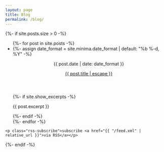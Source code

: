 ```yaml
---
layout: page
title: Blog
permalink: /blog/
---
```



<div class="home">
  {%- if site.posts.size > 0 -%}
    <ul class="list-none p-0">
      {%- for post in site.posts -%}
      <li class="p-0">
        {%- assign date_format = site.minima.date_format | default: "%b %-d, %Y" -%}
        <article class="">
          <header class="">
                <p class="font-light text-sm text-gray-400 pb-0 mb-0"><time>{{ post.date | date: date_format }}</time></p>
                <a class="text-xl no-underline font-extrabold lg:text-3xl hover:underline hover:decoration-amazon" href="{{ post.url | relative_url }}">{{ post.title | escape }}</a>
            </header>
          </article>
        {%- if site.show_excerpts -%}
          <p class="prose">{{ post.excerpt }}</p>
        {%- endif -%}
      </li>
      {%- endfor -%}
    </ul>

    <p class="rss-subscribe">subscribe <a href="{{ "/feed.xml" | relative_url }}">via RSS</a></p>
  {%- endif -%}

</div>
